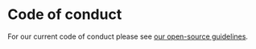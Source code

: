 # Code of conduct



For our current code of conduct please see [our open-source guidelines](https://lombiq.com/open-source-guidelines).
